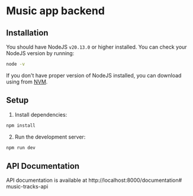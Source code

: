 # Music app backend

## Installation

You should have NodeJS `v20.13.0` or higher installed.
You can check your NodeJS version by running:
```bash
node -v
```
If you don't have proper version of NodeJS installed, you can download using from [NVM](https://github.com/nvm-sh/nvm).

## Setup

1. Install dependencies:

```bash
npm install
```
2. Run the development server:
```bash
npm run dev
```
## API Documentation

API documentation is available at http://localhost:8000/documentation# music-tracks-api
